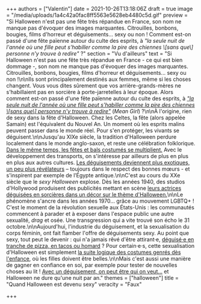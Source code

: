+++
authors = ["Valentin"]
date = 2021-10-26T13:18:06Z
draft = true
image = "/media/uploads/1a4c42a0fac8ff5563e5628eb4480c5d.gif"
preview = "Si Halloween n'est pas une fête très répandue en France, son nom ne manque pas d'évoquer des images marquantes. Citrouilles, bonbons, bougies, films d'horreur et déguisements... sexy ou non ! Comment est-on passé d'une fête païenne autour du culte des esprits, à _\"la seule nuit de l'année où une fille peut s'habiller comme la pire des chiennes \\[sans que\\] personne n'y trouve à redire\"_ ?"
section = "Vu d'ailleurs"
text = "Si Halloween n'est pas une fête très répandue en France - ce qui est bien dommage -, son nom ne manque pas d'évoquer des images marquantes. Citrouilles, bonbons, bougies, films d'horreur et déguisements... sexy ou non !\n\nIls sont principalement destinés aux femmes, même si les choses changent. Vous vous dites sûrement que vos arrière-grands-mères ne s'habillaient pas en sorcière à porte-jarretelles à leur époque. Alors comment est-on passé d'une fête païenne autour du culte des esprits, à [_\"la seule nuit de l'année où une fille peut s'habiller comme la pire des chiennes \\[sans que\\] personne n'y trouve à redire\"_](https://www.youtube.com/watch?v=NjWX6fITeW0) (_Mean Girl_) ?\n\nÀ l'origine, rien de sexy dans la fête d'Halloween. Chez les Celtes, la fête (alors appelée Samain) est l'équivalent du Nouvel An. Un moment où les esprits malins peuvent passer dans le monde réel. Pour s'en protéger, les vivants se déguisent.\n\nJusqu'au XIXe siècle, la tradition d'Halloween perdure localement dans le monde anglo-saxon, et reste une célébration folklorique. [Dans le même temps, les fêtes et bals costumés se multiplient.](https://www.bustle.com/articles/189967-the-history-of-sexy-halloween-costumes-from-crepe-paper-to-snapchat-filters) Avec le développement des transports, on s'intéresse par ailleurs de plus en plus en plus aux autres cultures. [Les déguisements deviennent plus exotiques, un peu plus révélateurs](https://time.com/3547024/sexy-halloween-costumes-history/) – toujours dans le respect des bonnes mœurs - et s'inspirent par exemple de l’Égypte antique.\n\nC'est au cours du XXe siècle que le _sexy Halloween_ explose. Dès les années 1940, des studios d'Hollywood produisent des publicités mettant en scène [leurs actrices déguisées en sorcières dans un décor sur le thème d'Halloween.](https://www.huffpost.com/archive/ca/entry/sexy-halloween-costume-history_ca_5db5ff07e4b05df62ec163c8)\n\nLe phénomène s'ancre dans les années 1970... grâce au mouvement LGBTQ+ ! C'est le moment de la révolution sexuelle aux États-Unis : les communautés commencent à parader et à exposer dans l'espace public une autre sexualité, _drag_ et osée. Une transgression qui a vite trouvé son écho le 31 octobre.\n\nAujourd'hui, l'industrie du déguisement, et la sexualisation du corps féminin, ont fait flamber l'offre de déguisements sexy. Au point que sexy, tout peut le devenir : qui n'a jamais rêvé d'être attirant·e, [déguisé·e en tranche de pizza, en tacos ou homard](https://time.com/3524369/halloween-sexy-costumes-lobster-yandy/) ? Pour certain·e·s, cette sexualisation d'Halloween est simplement [la suite logique des costumes genrés dès l'enfance](https://scholarspace.library.gwu.edu/concern/file_sets/2b88qc32v?locale=fr), où les filles doivent être belles.\n\nMais c'est aussi une manière de gagner en confiance en soi, par exemple pour tester de nouvelles choses au lit ! [Avec un déguisement, on peut être qui on veut...](https://www.nytimes.com/2006/10/19/fashion/19costume.html?_r=2&) et Halloween ne dure qu'une nuit par an."
themes = ["halloween"]
title = "Quand Halloween est devenu sexy"
veracity = "Faux"

+++

